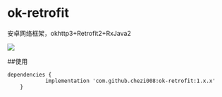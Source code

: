 # ok-retrofit
安卓网络框架，okhttp3+Retrofit2+RxJava2

[![](https://jitpack.io/v/chezi008/ok-retrofit.svg)](https://jitpack.io/#chezi008/ok-retrofit)


##使用
```
dependencies {
	        implementation 'com.github.chezi008:ok-retrofit:1.x.x'
	}
```

